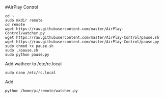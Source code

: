 #AirPlay Control

```
cd ~
sudo mkdir remote
cd remote
wget https://raw.githubusercontent.com/master/AirPlay-Control/watcher.py
wget https://raw.githubusercontent.com/master/AirPlay-Control/pause.sh
wget https://raw.githubusercontent.com/master/AirPlay-Control/pause.py
sudo chmod +x pause.sh
sudo ./pause.sh
sudo python pause.py
```

Add wathcer to /etc/rc.local

```
sudo nano /etc/rc.local
```
Add
```
python /home/pi/remote/watcher.py
```
